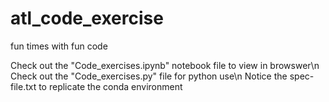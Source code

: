 # atl_code_exercise
 fun times with fun code

Check out the "Code_exercises.ipynb" notebook file to view in browswer\n
Check out the "Code_exercises.py" file for python use\n 
Notice the spec-file.txt to replicate the conda environment
